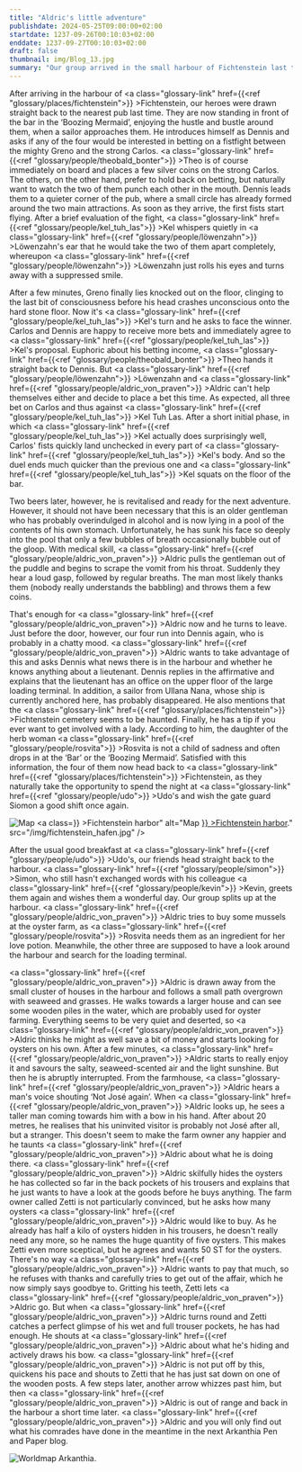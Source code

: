 ```yaml
---
title: "Aldric's little adventure"
publishdate: 2024-05-25T09:00:00+02:00
startdate: 1237-09-26T00:10:03+02:00
enddate: 1237-09-27T00:10:03+02:00
draft: false
thumbnail: img/Blog_13.jpg
summary: "Our group arrived in the small harbour of Fichtenstein last time. After having a quick look round the local bar, they explore it in detail in this blog. Aldric also embarks on a little adventure of his own. Find out how the bar evening goes this time and what Aldric's mission is here:"
---
```


After arriving in the harbour of <a class="glossary-link" href={{<ref "glossary/places/fichtenstein">}} >Fichtenstein</a>, our heroes were drawn straight back to the nearest pub last time. They are now standing in front of the bar in the ‘Boozing Mermaid’, enjoying the hustle and bustle around them, when a sailor approaches them. He introduces himself as Dennis and asks if any of the four would be interested in betting on a fistfight between the mighty Greno and the strong Carlos. <a class="glossary-link" href={{<ref "glossary/people/theobald_bonter">}} >Theo</a> is of course immediately on board and places a few silver coins on the strong Carlos. The others, on the other hand, prefer to hold back on betting, but naturally want to watch the two of them punch each other in the mouth. Dennis leads them to a quieter corner of the pub, where a small circle has already formed around the two main attractions. As soon as they arrive, the first fists start flying. After a brief evaluation of the fight, <a class="glossary-link" href={{<ref "glossary/people/kel_tuh_las">}} >Kel</a> whispers quietly in <a class="glossary-link" href={{<ref "glossary/people/löwenzahn">}} >Löwenzahn</a>'s ear that he would take the two of them apart completely, whereupon <a class="glossary-link" href={{<ref "glossary/people/löwenzahn">}} >Löwenzahn</a> just rolls his eyes and turns away with a suppressed smile. 

After a few minutes, Greno finally lies knocked out on the floor, clinging to the last bit of consciousness before his head crashes unconscious onto the hard stone floor. Now it's <a class="glossary-link" href={{<ref "glossary/people/kel_tuh_las">}} >Kel</a>'s turn and he asks to face the winner. Carlos and Dennis are happy to receive more bets and immediately agree to <a class="glossary-link" href={{<ref "glossary/people/kel_tuh_las">}} >Kel</a>'s proposal. Euphoric about his betting income, <a class="glossary-link" href={{<ref "glossary/people/theobald_bonter">}} >Theo</a> hands it straight back to Dennis. But <a class="glossary-link" href={{<ref "glossary/people/löwenzahn">}} >Löwenzahn</a> and <a class="glossary-link" href={{<ref "glossary/people/aldric_von_praven">}} >Aldric</a> can't help themselves either and decide to place a bet this time. As expected, all three bet on Carlos and thus against <a class="glossary-link" href={{<ref "glossary/people/kel_tuh_las">}} >Kel Tuh Las</a>. After a short initial phase, in which <a class="glossary-link" href={{<ref "glossary/people/kel_tuh_las">}} >Kel</a> actually does surprisingly well, Carlos' fists quickly land unchecked in every part of <a class="glossary-link" href={{<ref "glossary/people/kel_tuh_las">}} >Kel</a>'s body. And so the duel ends much quicker than the previous one and <a class="glossary-link" href={{<ref "glossary/people/kel_tuh_las">}} >Kel</a> squats on the floor of the bar. 

Two beers later, however, he is revitalised and ready for the next adventure. However, it should not have been necessary that this is an older gentleman who has probably overindulged in alcohol and is now lying in a pool of the contents of his own stomach. Unfortunately, he has sunk his face so deeply into the pool that only a few bubbles of breath occasionally bubble out of the gloop. With medical skill, <a class="glossary-link" href={{<ref "glossary/people/aldric_von_praven">}} >Aldric</a> pulls the gentleman out of the puddle and begins to scrape the vomit from his throat. Suddenly they hear a loud gasp, followed by regular breaths. The man most likely thanks them (nobody really understands the babbling) and throws them a few coins.

That's enough for <a class="glossary-link" href={{<ref "glossary/people/aldric_von_praven">}} >Aldric</a> now and he turns to leave. Just before the door, however, our four run into Dennis again, who is probably in a chatty mood. <a class="glossary-link" href={{<ref "glossary/people/aldric_von_praven">}} >Aldric</a> wants to take advantage of this and asks Dennis what news there is in the harbour and whether he knows anything about a lieutenant. Dennis replies in the affirmative and explains that the lieutenant has an office on the upper floor of the large loading terminal. In addition, a sailor from Ullana Nana, whose ship is currently anchored here, has probably disappeared. He also mentions that the <a class="glossary-link" href={{<ref "glossary/places/fichtenstein">}} >Fichtenstein</a> cemetery seems to be haunted. Finally, he has a tip if you ever want to get involved with a lady. According to him, the daughter of the herb woman <a class="glossary-link" href={{<ref "glossary/people/rosvita">}} >Rosvita</a> is not a child of sadness and often drops in at the ‘Bar’ or the ‘Boozing Mermaid’. Satisfied with this information, the four of them now head back to <a class="glossary-link" href={{<ref "glossary/places/fichtenstein">}} >Fichtenstein</a>, as they naturally take the opportunity to spend the night at <a class="glossary-link" href={{<ref "glossary/people/udo">}} >Udo</a>'s and wish the gate guard Siomon a good shift once again.

<div class="img-max center">
  <img class="img-fluid rounded" title="Map <a class="glossary-link" href={{<ref "glossary/places/fichtenstein_harbor">}} >Fichtenstein harbor</a>" alt="Map <a class="glossary-link" href={{<ref "glossary/places/fichtenstein_harbor">}} >Fichtenstein harbor</a>." src="/img/fichtenstein_hafen.jpg" />
</div>

After the usual good breakfast at <a class="glossary-link" href={{<ref "glossary/people/udo">}} >Udo</a>'s, our friends head straight back to the harbour. <a class="glossary-link" href={{<ref "glossary/people/simon">}} >Simon</a>, who still hasn't exchanged words with his colleague <a class="glossary-link" href={{<ref "glossary/people/kevin">}} >Kevin</a>, greets them again and wishes them a wonderful day. Our group splits up at the harbour. <a class="glossary-link" href={{<ref "glossary/people/aldric_von_praven">}} >Aldric</a> tries to buy some mussels at the oyster farm, as <a class="glossary-link" href={{<ref "glossary/people/rosvita">}} >Rosvita</a> needs them as an ingredient for her love potion. Meanwhile, the other three are supposed to have a look around the harbour and search for the loading terminal. 

<a class="glossary-link" href={{<ref "glossary/people/aldric_von_praven">}} >Aldric</a> is drawn away from the small cluster of houses in the harbour and follows a small path overgrown with seaweed and grasses. He walks towards a larger house and can see some wooden piles in the water, which are probably used for oyster farming. Everything seems to be very quiet and deserted, so <a class="glossary-link" href={{<ref "glossary/people/aldric_von_praven">}} >Aldric</a> thinks he might as well save a bit of money and starts looking for oysters on his own. After a few minutes, <a class="glossary-link" href={{<ref "glossary/people/aldric_von_praven">}} >Aldric</a> starts to really enjoy it and savours the salty, seaweed-scented air and the light sunshine. But then he is abruptly interrupted. From the farmhouse, <a class="glossary-link" href={{<ref "glossary/people/aldric_von_praven">}} >Aldric</a> hears a man's voice shouting ‘Not José again’. When <a class="glossary-link" href={{<ref "glossary/people/aldric_von_praven">}} >Aldric</a> looks up, he sees a taller man coming towards him with a bow in his hand. After about 20 metres, he realises that his uninvited visitor is probably not José after all, but a stranger. This doesn't seem to make the farm owner any happier and he taunts <a class="glossary-link" href={{<ref "glossary/people/aldric_von_praven">}} >Aldric</a> about what he is doing there. <a class="glossary-link" href={{<ref "glossary/people/aldric_von_praven">}} >Aldric</a> skilfully hides the oysters he has collected so far in the back pockets of his trousers and explains that he just wants to have a look at the goods before he buys anything. The farm owner called Zetti is not particularly convinced, but he asks how many oysters <a class="glossary-link" href={{<ref "glossary/people/aldric_von_praven">}} >Aldric</a> would like to buy. As he already has half a kilo of oysters hidden in his trousers, he doesn't really need any more, so he names the huge quantity of five oysters. This makes Zetti even more sceptical, but he agrees and wants 50 ST for the oysters. There's no way <a class="glossary-link" href={{<ref "glossary/people/aldric_von_praven">}} >Aldric</a> wants to pay that much, so he refuses with thanks and carefully tries to get out of the affair, which he now simply says goodbye to. Gritting his teeth, Zetti lets <a class="glossary-link" href={{<ref "glossary/people/aldric_von_praven">}} >Aldric</a> go. But when <a class="glossary-link" href={{<ref "glossary/people/aldric_von_praven">}} >Aldric</a> turns round and Zetti catches a perfect glimpse of his wet and full trouser pockets, he has had enough. He shouts at <a class="glossary-link" href={{<ref "glossary/people/aldric_von_praven">}} >Aldric</a> about what he's hiding and actively draws his bow. <a class="glossary-link" href={{<ref "glossary/people/aldric_von_praven">}} >Aldric</a> is not put off by this, quickens his pace and shouts to Zetti that he has just sat down on one of the wooden posts. A few steps later, another arrow whizzes past him, but then <a class="glossary-link" href={{<ref "glossary/people/aldric_von_praven">}} >Aldric</a> is out of range and back in the harbour a short time later. <a class="glossary-link" href={{<ref "glossary/people/aldric_von_praven">}} >Aldric</a> and you will only find out what his comrades have done in the meantime in the next Arkanthia Pen and Paper blog.

<div class="img-max center">
  <img class="img-fluid" title="Worldmap Arkanthia" alt="Worldmap Arkanthia." src="/img/Arkanthia_Full_Map_Fichtenstein_Hafen" />
</div>



